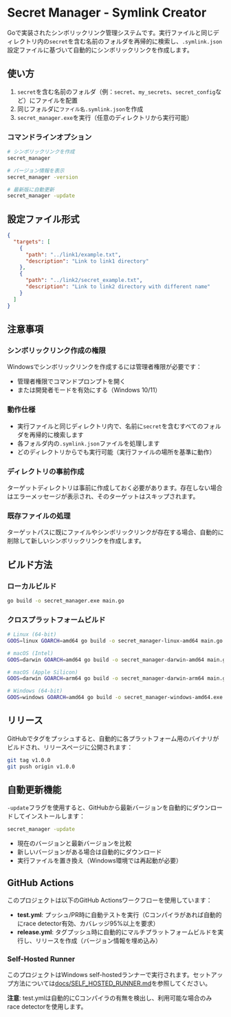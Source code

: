 # Secret Manager - Symlink Creator

Goで実装されたシンボリックリンク管理システムです。実行ファイルと同じディレクトリ内の`secret`を含む名前のフォルダを再帰的に検索し、`.symlink.json`設定ファイルに基づいて自動的にシンボリックリンクを作成します。

## 使い方

1. `secret`を含む名前のフォルダ（例：`secret`、`my_secrets`、`secret_config`など）にファイルを配置
2. 同じフォルダに`ファイル名.symlink.json`を作成
3. `secret_manager.exe`を実行（任意のディレクトリから実行可能）

### コマンドラインオプション

```bash
# シンボリックリンクを作成
secret_manager

# バージョン情報を表示
secret_manager -version

# 最新版に自動更新
secret_manager -update
```

## 設定ファイル形式

```json
{
  "targets": [
    {
      "path": "../link1/example.txt",
      "description": "Link to link1 directory"
    },
    {
      "path": "../link2/secret_example.txt", 
      "description": "Link to link2 directory with different name"
    }
  ]
}
```

## 注意事項

### シンボリックリンク作成の権限
Windowsでシンボリックリンクを作成するには管理者権限が必要です：
- 管理者権限でコマンドプロンプトを開く
- または開発者モードを有効にする（Windows 10/11）

### 動作仕様
- 実行ファイルと同じディレクトリ内で、名前に`secret`を含むすべてのフォルダを再帰的に検索します
- 各フォルダ内の`.symlink.json`ファイルを処理します
- どのディレクトリからでも実行可能（実行ファイルの場所を基準に動作）

### ディレクトリの事前作成
ターゲットディレクトリは事前に作成しておく必要があります。存在しない場合はエラーメッセージが表示され、そのターゲットはスキップされます。

### 既存ファイルの処理
ターゲットパスに既にファイルやシンボリックリンクが存在する場合、自動的に削除して新しいシンボリックリンクを作成します。

## ビルド方法

### ローカルビルド
```bash
go build -o secret_manager.exe main.go
```

### クロスプラットフォームビルド
```bash
# Linux (64-bit)
GOOS=linux GOARCH=amd64 go build -o secret_manager-linux-amd64 main.go

# macOS (Intel)
GOOS=darwin GOARCH=amd64 go build -o secret_manager-darwin-amd64 main.go

# macOS (Apple Silicon)
GOOS=darwin GOARCH=arm64 go build -o secret_manager-darwin-arm64 main.go

# Windows (64-bit)
GOOS=windows GOARCH=amd64 go build -o secret_manager-windows-amd64.exe main.go
```

## リリース

GitHubでタグをプッシュすると、自動的に各プラットフォーム用のバイナリがビルドされ、リリースページに公開されます：

```bash
git tag v1.0.0
git push origin v1.0.0
```

## 自動更新機能

`-update`フラグを使用すると、GitHubから最新バージョンを自動的にダウンロードしてインストールします：

```bash
secret_manager -update
```

- 現在のバージョンと最新バージョンを比較
- 新しいバージョンがある場合は自動的にダウンロード
- 実行ファイルを置き換え（Windows環境では再起動が必要）

## GitHub Actions

このプロジェクトは以下のGitHub Actionsワークフローを使用しています：

- **test.yml**: プッシュ/PR時に自動テストを実行（Cコンパイラがあれば自動的にrace detector有効、カバレッジ95%以上を要求）
- **release.yml**: タグプッシュ時に自動的にマルチプラットフォームビルドを実行し、リリースを作成（バージョン情報を埋め込み）

### Self-Hosted Runner

このプロジェクトはWindows self-hostedランナーで実行されます。セットアップ方法については[docs/SELF_HOSTED_RUNNER.md](docs/SELF_HOSTED_RUNNER.md)を参照してください。

**注意**: test.ymlは自動的にCコンパイラの有無を検出し、利用可能な場合のみrace detectorを使用します。